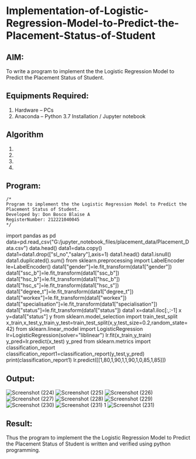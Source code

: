 # Implementation-of-Logistic-Regression-Model-to-Predict-the-Placement-Status-of-Student

## AIM:
To write a program to implement the the Logistic Regression Model to Predict the Placement Status of Student.

## Equipments Required:
1. Hardware – PCs
2. Anaconda – Python 3.7 Installation / Jupyter notebook

## Algorithm
1. 
2. 
3. 
4. 

## Program:
```
/*
Program to implement the the Logistic Regression Model to Predict the Placement Status of Student.
Developed by: Don Bosco Blaise A
RegisterNumber: 212221040045
*/
```
import pandas as pd
data=pd.read_csv("G:/jupyter_notebook_files/placement_data/Placement_Data.csv")
data.head()
data1=data.copy()
data1=data1.drop(["sl_no","salary"],axis=1)
data1.head()
data1.isnull()
data1.duplicated().sum()
from sklearn.preprocessing import LabelEncoder
le=LabelEncoder()
data1["gender"]=le.fit_transform(data1["gender"])
data1["ssc_b"]=le.fit_transform(data1["ssc_b"])
data1["hsc_b"]=le.fit_transform(data1["hsc_b"])
data1["hsc_s"]=le.fit_transform(data1["hsc_s"])
data1["degree_t"]=le.fit_transform(data1["degree_t"])
data1["workex"]=le.fit_transform(data1["workex"])
data1["specialisation"]=le.fit_transform(data1["specialisation"])
data1["status"]=le.fit_transform(data1["status"])
data1
x=data1.iloc[:,:-1]
x
y=data1["status"]
y
from sklearn.model_selection import train_test_split
x_train,x_test,y_train,y_test=train_test_split(x,y,test_size=0.2,random_state=42)
from sklearn.linear_model import LogisticRegression
lr=LogisticRegression(solver="liblinear")
lr.fit(x_train,y_train)
y_pred=lr.predict(x_test)
y_pred
from sklearn.metrics import classification_report
classification_report1=classification_report(y_test,y_pred)
print(classification_report1)
lr.predict([[1,80,1,90,1,1,90,1,0,85,1,85]])


## Output:
![Screenshot (224)](https://github.com/DonBoscoBlaiseA/Implementation-of-Logistic-Regression-Model-to-Predict-the-Placement-Status-of-Student/assets/140850829/12b82fc8-39e8-439a-90ad-ee60d4f96ed2)
![Screenshot (225)](https://github.com/DonBoscoBlaiseA/Implementation-of-Logistic-Regression-Model-to-Predict-the-Placement-Status-of-Student/assets/140850829/ffc2befe-6854-40e5-a4d4-067c6c2b3921)
![Screenshot (226)](https://github.com/DonBoscoBlaiseA/Implementation-of-Logistic-Regression-Model-to-Predict-the-Placement-Status-of-Student/assets/140850829/d8416629-d2b4-4a4b-bbf2-e740518a992d)
![Screenshot (227)](https://github.com/DonBoscoBlaiseA/Implementation-of-Logistic-Regression-Model-to-Predict-the-Placement-Status-of-Student/assets/140850829/7b447260-5189-4531-ae36-4c0b1a6e6676)
![Screenshot (228)](https://github.com/DonBoscoBlaiseA/Implementation-of-Logistic-Regression-Model-to-Predict-the-Placement-Status-of-Student/assets/140850829/3613506b-18c1-459d-a472-54d124313223)
![Screenshot (229)](https://github.com/DonBoscoBlaiseA/Implementation-of-Logistic-Regression-Model-to-Predict-the-Placement-Status-of-Student/assets/140850829/38f4d4ba-d204-4e7d-b663-21efed674c11)
![Screenshot (230)](https://github.com/DonBoscoBlaiseA/Implementation-of-Logistic-Regression-Model-to-Predict-the-Placement-Status-of-Student/assets/140850829/d720beca-57c0-416c-a5e0-c62bdc4795da)
![Screenshot (231) 1](https://github.com/DonBoscoBlaiseA/Implementation-of-Logistic-Regression-Model-to-Predict-the-Placement-Status-of-Student/assets/140850829/384004e1-e1d2-49ef-b387-5175a84e0bef)
![Screenshot (231)](https://github.com/DonBoscoBlaiseA/Implementation-of-Logistic-Regression-Model-to-Predict-the-Placement-Status-of-Student/assets/140850829/35a81cda-d603-45d5-b916-32252a262564)


## Result:
Thus the program to implement the the Logistic Regression Model to Predict the Placement Status of Student is written and verified using python programming.
